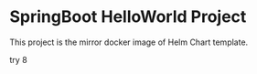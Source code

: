 # SpringBoot HelloWorld Project
 
This project is the mirror docker image of Helm Chart template.

try 8
